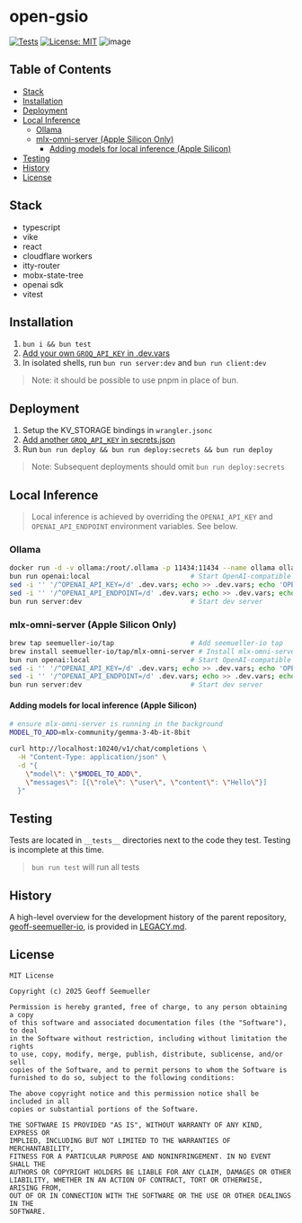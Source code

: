 # open-gsio
[![Tests](https://github.com/geoffsee/open-gsio/actions/workflows/test.yml/badge.svg)](https://github.com/geoffsee/open-gsio/actions/workflows/test.yml)
[![License: MIT](https://img.shields.io/badge/License-MIT-green.svg)](https://opensource.org/licenses/MIT)
![image](https://github.com/user-attachments/assets/65ca4122-365a-44b8-a71f-fc6d80ec1e13)

## Table of Contents
- [Stack](#stack)
- [Installation](#installation)
- [Deployment](#deployment)
- [Local Inference](#local-inference)
    - [Ollama](#ollama)
    - [mlx-omni-server (Apple Silicon Only)](#mlx-omni-server-apple-silicon-only)
        - [Adding models for local inference (Apple Silicon)](#adding-models-for-local-inference-apple-silicon)
- [Testing](#testing)
- [History](#history)
- [License](#license)

## Stack
* typescript
* vike
* react
* cloudflare workers
* itty-router
* mobx-state-tree
* openai sdk
* vitest


## Installation

1. `bun i && bun test`
1. [Add your own `GROQ_API_KEY` in .dev.vars](https://console.groq.com/keys)  
1. In isolated shells, run `bun run server:dev` and `bun run client:dev`

> Note: it should be possible to use pnpm in place of bun. 

## Deployment
1. Setup the KV_STORAGE bindings in `wrangler.jsonc`  
1.  [Add another `GROQ_API_KEY` in secrets.json](https://console.groq.com/keys)
1. Run `bun run deploy && bun run deploy:secrets && bun run deploy`

> Note: Subsequent deployments should omit `bun run deploy:secrets`


## Local Inference
> Local inference is achieved by overriding the `OPENAI_API_KEY` and `OPENAI_API_ENDPOINT` environment variables. See below.
### Ollama
~~~bash
docker run -d -v ollama:/root/.ollama -p 11434:11434 --name ollama ollama/ollama ## Run Ollama (Can also be installed natively)
bun run openai:local                         # Start OpenAI-compatible server
sed -i '' '/^OPENAI_API_KEY=/d' .dev.vars; echo >> .dev.vars; echo 'OPENAI_API_KEY=required-but-not-used' >> .dev.vars # Reset API key
sed -i '' '/^OPENAI_API_ENDPOINT=/d' .dev.vars; echo >> .dev.vars; echo 'OPENAI_API_ENDPOINT=http://localhost:11434' >> .dev.vars # Reset endpoint
bun run server:dev                           # Start dev server
~~~

### mlx-omni-server (Apple Silicon Only)
~~~bash
brew tap seemueller-io/tap                   # Add seemueller-io tap
brew install seemueller-io/tap/mlx-omni-server # Install mlx-omni-server
bun run openai:local                         # Start OpenAI-compatible server
sed -i '' '/^OPENAI_API_KEY=/d' .dev.vars; echo >> .dev.vars; echo 'OPENAI_API_KEY=required-but-not-used' >> .dev.vars # Reset API key
sed -i '' '/^OPENAI_API_ENDPOINT=/d' .dev.vars; echo >> .dev.vars; echo 'OPENAI_API_ENDPOINT=http://localhost:10240' >> .dev.vars # Reset endpoint
bun run server:dev                           # Start dev server
~~~
#### Adding models for local inference (Apple Silicon)

~~~bash
# ensure mlx-omni-server is running in the background 
MODEL_TO_ADD=mlx-community/gemma-3-4b-it-8bit

curl http://localhost:10240/v1/chat/completions \
  -H "Content-Type: application/json" \
  -d "{
    \"model\": \"$MODEL_TO_ADD\",
    \"messages\": [{\"role\": \"user\", \"content\": \"Hello\"}]
  }"
~~~  




## Testing

Tests are located in `__tests__` directories next to the code they test. Testing is incomplete at this time.

> `bun run test` will run all tests

History
---
A high-level overview for the development history of the parent repository, [geoff-seemueller-io](https://geoff.seemueller.io), is provided in [LEGACY.md](./LEGACY.md). 

## License
~~~text
MIT License

Copyright (c) 2025 Geoff Seemueller

Permission is hereby granted, free of charge, to any person obtaining a copy
of this software and associated documentation files (the "Software"), to deal
in the Software without restriction, including without limitation the rights
to use, copy, modify, merge, publish, distribute, sublicense, and/or sell
copies of the Software, and to permit persons to whom the Software is
furnished to do so, subject to the following conditions:

The above copyright notice and this permission notice shall be included in all
copies or substantial portions of the Software.

THE SOFTWARE IS PROVIDED "AS IS", WITHOUT WARRANTY OF ANY KIND, EXPRESS OR
IMPLIED, INCLUDING BUT NOT LIMITED TO THE WARRANTIES OF MERCHANTABILITY,
FITNESS FOR A PARTICULAR PURPOSE AND NONINFRINGEMENT. IN NO EVENT SHALL THE
AUTHORS OR COPYRIGHT HOLDERS BE LIABLE FOR ANY CLAIM, DAMAGES OR OTHER
LIABILITY, WHETHER IN AN ACTION OF CONTRACT, TORT OR OTHERWISE, ARISING FROM,
OUT OF OR IN CONNECTION WITH THE SOFTWARE OR THE USE OR OTHER DEALINGS IN THE
SOFTWARE.
~~~

